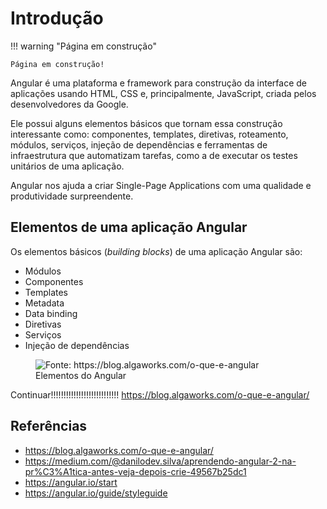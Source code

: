 # Introdução

!!! warning "Página em construção"

    Página em construção!

Angular é uma plataforma e framework para construção da interface de aplicações usando HTML, CSS e, principalmente, JavaScript, criada pelos desenvolvedores da Google.

Ele possui alguns elementos básicos que tornam essa construção interessante como: componentes, templates, diretivas, roteamento, módulos, serviços, injeção de dependências e ferramentas de infraestrutura que automatizam tarefas, como a de executar os testes unitários de uma aplicação.

Angular nos ajuda a criar Single-Page Applications com uma qualidade e produtividade surpreendente.

## Elementos de uma aplicação Angular

Os elementos básicos (*building blocks*) de uma aplicação Angular são:

- Módulos
- Componentes
- Templates
- Metadata
- Data binding
- Diretivas
- Serviços
- Injeção de dependências

<figure>
    <img src="../_introducao/esquema-elementos-angular.png" title="Fonte: https://blog.algaworks.com/o-que-e-angular"/>
    <figcaption>Elementos do Angular</figcaption>
</figure>

Continuar!!!!!!!!!!!!!!!!!!!!!!!!!!!
<https://blog.algaworks.com/o-que-e-angular/>

## Referências

- <https://blog.algaworks.com/o-que-e-angular/>
- <https://medium.com/@danilodev.silva/aprendendo-angular-2-na-pr%C3%A1tica-antes-veja-depois-crie-49567b25dc1>
- <https://angular.io/start>
- <https://angular.io/guide/styleguide>
